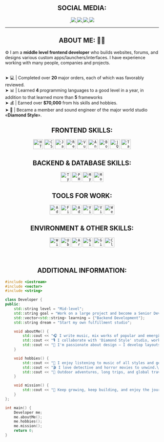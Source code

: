 <h2 align="center"> SOCIAL MEDIA: </h1>
  <p align="center">
    <a href="https://fckgextreme.ru/">
      <img src="">
    </a>
    <a href="https://github.com/fckgextreme">
      <img src="https://img.shields.io/badge/github-%23121011.svg?style=for-the-badge&logo=github&logoColor=white">
    </a>
    </a>
    <a href="https://t.me/betrayedhimself">
      <img src="https://img.shields.io/badge/Telegram-2CA5E0?style=for-the-badge&logo=telegram&logoColor=white">
    </a>
    </a>
    <a href="https://www.youtube.com/@fckgextreme">
      <img src="https://img.shields.io/badge/YouTube-%23FF0000.svg?style=for-the-badge&logo=YouTube&logoColor=white">
    </a>
    <a href="https://steamcommunity.com/id/fckgextreme/">
      <img src="https://img.shields.io/badge/steam-%23000000.svg?style=for-the-badge&logo=steam&logoColor=white">
    </a>
  </p>
</h1>
<hr>

<h2 align="center"> ABOUT ME: 👨‍💻 </h2>

⚙️ I am a <b>middle level frontend developer</b> who builds websites, forums, and designs various custom
apps/launchers/interfaces. I have experience working with many people, companies and projects.

<br>➤ 💻 | Completed over <b>20 </b>major orders, each of which was favorably reviewed.
<br>➤ 📊  | Learned <b>4 </b>programming languages to a good level in a year, in addition to that learned more than <b>5</b> frameworks
<br>➤ 💰 | Earned over <b>$70,000</b> from his skills and hobbies.
<br>➤ 🎸 | Became a member and sound engineer of the major world studio «<b>Diamond Style</b>».

<h2 align="center"> FRONTEND SKILLS: </h1>
<p align="center">
  <code><a href="https://html.spec.whatwg.org/multipage/"><img alt="HTML5" title="HTML5" src="https://img.shields.io/badge/html5-%23E34F26.svg?style=for-the-badge&logo=html5&logoColor=white" height="32"></a></code>
  <code><a href="https://drafts.csswg.org/"><img alt="CSS3" title="CSS3" src="https://img.shields.io/badge/css3-%231572B6.svg?style=for-the-badge&logo=css3&logoColor=white" height="32"></a></code>
  <code><a href="https://ecma-international.org/publications-and-standards/standards/ecma-262/"><img alt="JavaScript" title="JavaScript" src="https://img.shields.io/badge/javascript-%23323330.svg?style=for-the-badge&logo=javascript&logoColor=%23F7DF1E" height="32"></a></code>
  <code><a href="https://react.dev/"><img alt="React" title="React" src="https://img.shields.io/badge/react-%2320232a.svg?style=for-the-badge&logo=react&logoColor=%2361DAFB" height="32"></a></code>
  <code><a href="https://vuejs.org/"><img alt="Vue.js" title="Vue.js" src="https://img.shields.io/badge/vuejs-%2335495e.svg?style=for-the-badge&logo=vuedotjs&logoColor=%234FC08D" height="32"></a></code>
  <code><a href="https://angular.dev/"><img alt="Angular" title="Angular" src="https://img.shields.io/badge/angular-%23DD0031.svg?style=for-the-badge&logo=angular&logoColor=white" height="32"></a></code>
    <code><a href="https://getbootstrap.com/"><img alt="Bootstrap" title="Bootstrap" src="https://img.shields.io/badge/bootstrap-%238511FA.svg?style=for-the-badge&logo=bootstrap&logoColor=white" height="32"></a></code>
    <code><a href="https://jquery.com/"><img alt="jQuery" title="jQuery" src="https://img.shields.io/badge/jquery-%230769AD.svg?style=for-the-badge&logo=jquery&logoColor=white" height="32"></a></code>
    <code><a href="https://tailwindcss.com/"><img alt="Tailwind CSS" title="Tailwind CSS" src="https://img.shields.io/badge/tailwindcss-%2338B2AC.svg?style=for-the-badge&logo=tailwind-css&logoColor=white" height="32"></a></code>
</p>


<h2 align="center"> BACKEND & DATABASE SKILLS: </h1>
<p align="center">
  <code><a href="https://www.typescriptlang.org/"><img alt="TypeScript" title="TypeScript" src="https://img.shields.io/badge/typescript-%23007ACC.svg?style=for-the-badge&logo=typescript&logoColor=white" height="32"></a></code>
  <code><a href="https://www.php.net/"><img alt="PHP" title="PHP" src="https://img.shields.io/badge/php-%23777BB4.svg?style=for-the-badge&logo=php&logoColor=white" height="32"></a></code>
    <code><a href="https://www.mysql.com/"><img alt="MySQL" title="MySQL" src="https://img.shields.io/badge/mysql-4479A1.svg?style=for-the-badge&logo=mysql&logoColor=white" height="32"></a></code>
      <code><a href="https://www.mongodb.com/"><img alt="MongoDB" title="MongoDB" src="https://img.shields.io/badge/MongoDB-%234ea94b.svg?style=for-the-badge&logo=mongodb&logoColor=white" height="32"></a></code>
</p>

<h2 align="center"> TOOLS FOR WORK: </h1>
<p align="center">
  <code><a href="https://www.adobe.com/ru/products/photoshop.html"><img alt="Adobe Photoshop" title="Adobe Photoshop" src="https://img.shields.io/badge/adobe%20photoshop-%2331A8FF.svg?style=for-the-badge&logo=adobe%20photoshop&logoColor=white" height="32"></a></code>
  <code><a href="https://www.figma.com/"><img alt="Figma" title="Figma" src="https://img.shields.io/badge/figma-%23F24E1E.svg?style=for-the-badge&logo=figma&logoColor=white" height="32"></a></code>
  <code><a href="https://www.adobe.com/products/illustrator.html"><img alt="Adobe Illustrator" title="Adobe Illustrator" src="https://img.shields.io/badge/adobe%20illustrator-%23FF9A00.svg?style=for-the-badge&logo=adobe%20illustrator&logoColor=white" height="32"></a></code>
  <code><a href="https://code.visualstudio.com/"><img alt="Visual Code" title="Visual Code" src="https://img.shields.io/badge/Visual%20Studio%20Code-0078d7.svg?style=for-the-badge&logo=visual-studio-code&logoColor=white" height="32"></a></code>
  <code><a href="https://visualstudio.microsoft.com/ru/"><img alt="Visual Studio" title="Visual Studio" src="https://img.shields.io/badge/Visual%20Studio-5C2D91.svg?style=for-the-badge&logo=visual-studio&logoColor=white" height="32"></a></code>
  <code><a href="https://www.jetbrains.com/ru-ru/webstorm/"><img alt="WebStorm" title="WebStorm" src="https://img.shields.io/badge/webstorm-143?style=for-the-badge&logo=webstorm&logoColor=white&color=black" height="32"></a></code>
</p>

<h2 align="center"> ENVIRONMENT & OTHER SKILLS: </h1>
<p align="center">
    <code><a href="https://www.microsoft.com/ru-ru/software-download/windows11"><img alt="Windows 11" title="Windows 11" src="https://img.shields.io/badge/Windows%2011-%230079d5.svg?style=for-the-badge&logo=Windows%2011&logoColor=white" height="32"></a></code>
    <code><a href="https://ubuntu.com/"><img alt="Ubuntu" title="Ubuntu" src="https://img.shields.io/badge/Ubuntu-E95420?style=for-the-badge&logo=ubuntu&logoColor=white" height="32"></a></code>
    <code><a href="https://archlinux.org/"><img alt="Arch Linux" title="Arch Linux" src="https://img.shields.io/badge/Arch%20Linux-1793D1?logo=arch-linux&logoColor=fff&style=for-the-badge" height="32"></a></code>
    <code><a href="https://git-scm.com/"><img alt="Git" title="Git" src="https://img.shields.io/badge/git-%23F05033.svg?style=for-the-badge&logo=git&logoColor=white" height="32"></a></code>
    <code><a href="https://www.gitbook.com/"><img alt="Gitbook" title="Gitbook" src="https://img.shields.io/badge/GitBook-%23000000.svg?style=for-the-badge&logo=gitbook&logoColor=white" height="32"></a></code>
    <code><a href="https://www.cloudflare.com/"><img alt="Cloudflare" title="Cloudflare" src="https://img.shields.io/badge/Cloudflare-F38020?style=for-the-badge&logo=Cloudflare&logoColor=white" height="32"></a></code>
</p>
<br>

<h2 align="center"> ADDITIONAL INFORMATION: </h1>

``` cpp
#include <iostream>
#include <vector>
#include <string>

class Developer {
public:
    std::string level = "Mid-level";
    std::string goal = "Work on a large project and become a Senior Developer";
    std::vector<std::string> learning = {"Backend Development"};
    std::string dream = "Start my own fulfillment studio";

    void aboutMe() {
        std::cout << "🎧 I write music, mix works of popular and emerging artists.\n";
        std::cout << "🎙️ I collaborate with 'Diamond Style' studio, working with famous musicians and producers.\n";
        std::cout << "🎨 I'm passionate about design — I develop layouts and creative visuals.\n";
    }

    void hobbies() {
        std::cout << "🎵 I enjoy listening to music of all styles and genres.\n";
        std::cout << "🎬 I love detective and horror movies to unwind.\n";
        std::cout << "🌄 Outdoor adventures, long trips, and global travel recharge and inspire me.\n";
    }

    void mission() {
        std::cout << "🚀 Keep growing, keep building, and enjoy the journey.\n";
    }
};

int main() {
    Developer me;
    me.aboutMe();
    me.hobbies();
    me.mission();
    return 0;
}
